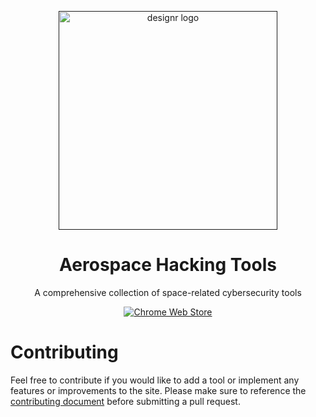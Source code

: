 <p align="center"><a href="" target="_blank" rel="noreferrer noopener"><img width="350" alt="designr logo" src="https://github.com/ANG13T/aerospace-cybersecurity-tools/blob/main/src/assets/images/globe.png"></a></p>

<h1 align="center">Aerospace Hacking Tools</h1>
<p align="center">A comprehensive collection of space-related cybersecurity tools</p>

<p align="center"><a rel="noreferrer noopener" href="https://tools.g4lxy.space/"><img alt="Chrome Web Store" src="https://img.shields.io/badge/VISIT WEBSITE-141e24.svg?&style=for-the-badge"></a>  


# Contributing

Feel free to contribute if you would like to add a tool or implement any features or improvements to the site. 
Please make sure to reference the [contributing document](https://github.com/ANG13T/aerospace-hacking-tools/blob/main/CONTRIBUTING.md) before submitting a pull request.
